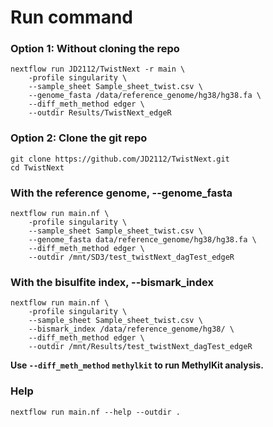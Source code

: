 # Run command

### Option 1: Without cloning the repo

```
nextflow run JD2112/TwistNext -r main \
    -profile singularity \
    --sample_sheet Sample_sheet_twist.csv \
    --genome_fasta /data/reference_genome/hg38/hg38.fa \ 
    --diff_meth_method edger \
    --outdir Results/TwistNext_edgeR 
```

### Option 2: Clone the git repo

```
git clone https://github.com/JD2112/TwistNext.git
cd TwistNext
```

### With the reference genome, --genome\_fasta

```
nextflow run main.nf \
    -profile singularity \
    --sample_sheet Sample_sheet_twist.csv \
    --genome_fasta data/reference_genome/hg38/hg38.fa \ 
    --diff_meth_method edger \
    --outdir /mnt/SD3/test_twistNext_dagTest_edgeR 
```

### With the bisulfite index, --bismark\_index

```
nextflow run main.nf \
    -profile singularity \
    --sample_sheet Sample_sheet_twist.csv \
    --bismark_index /data/reference_genome/hg38/ \ 
    --diff_meth_method edger \
    --outdir /mnt/Results/test_twistNext_dagTest_edgeR 
```

**Use `--diff_meth_method`** **`methylkit` to run MethylKit analysis.**

### Help

```
nextflow run main.nf --help --outdir .
```

